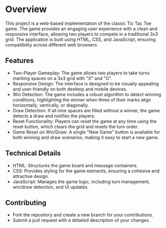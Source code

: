 # Overview
This project is a web-based implementation of the classic Tic Tac Toe game. The game provides an engaging user experience with a clean and responsive interface, allowing two players to compete in a traditional 3x3 grid. The application is built using HTML, CSS, and JavaScript, ensuring compatibility across different web browsers.



## Features
- Two-Player Gameplay: The game allows two players to take turns marking spaces on a 3x3 grid with "X" and "O".
- Responsive Design: The interface is designed to be visually appealing and user-friendly on both desktop and mobile devices.
- Win Detection: The game includes a robust algorithm to detect winning conditions, highlighting the winner when three of their marks align horizontally, vertically, or diagonally.
- Draw Detection: If all nine spaces are filled without a winner, the game detects a draw and notifies the players.
- Reset Functionality: Players can reset the game at any time using the reset button, which clears the grid and resets the turn order.
- Game Reset on Win/Draw: A single "New Game" button is available for both winning and draw scenarios, making it easy to start a new game.

## Technical Details
- HTML: Structures the game board and message containers.
- CSS: Provides styling for the game elements, ensuring a cohesive and attractive design.
- JavaScript: Manages the game logic, including turn management, win/draw detection, and UI updates.
## Contributing

- Fork the repository and create a new branch for your contributions.
- Submit a pull request with a detailed description of your changes.

